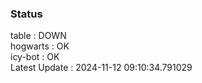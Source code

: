 ### Status


table : DOWN  
hogwarts : OK  
icy-bot : OK  
Latest Update : 2024-11-12 09:10:34.791029
